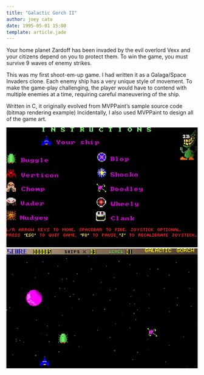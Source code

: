 ```yaml
---
title: "Galactic Gorch II"
author: joey cato
date: 1995-05-01 15:00
template: article.jade
---
```


Your home planet Zardoff has been invaded by the evil overlord Vexx and your citizens depend on you to protect them. To win the game, you must survive 9 waves of enemy strikes.

<span class="more"></span>

This was my first shoot-em-up game. I had written it as a Galaga/Space Invaders clone. Each enemy ship has a very unique style of movement. To make the game-play challenging, the player would have to contend with multiple enemies at a time, requiring careful maneuvering of the ship.

Written in C, it originally evolved from MVPPaint’s sample source code (bitmap rendering example) Incidentally, I also used MVPPaint to design all of the game art.

<img src="gorch1.jpg" style="width:640px" />

<img src="gorch2.jpg" style="width:640px" />
